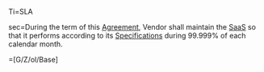 Ti=SLA

sec=During the term of this <a href='#Def.Agreement.sec' class='definedterm'>Agreement</a>, Vendor shall maintain the <a href='#Def.SaaS.sec' class='definedterm'>SaaS</a> so that it performs according to its <a href='#Def.Specification.sec' class='definedterm'>Specifications</a> during 99.999% of each calendar month.

=[G/Z/ol/Base]
